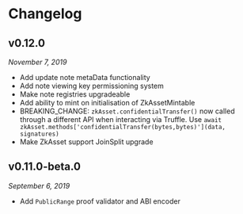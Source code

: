 # Changelog

## v0.12.0

_November 7, 2019_

-   Add update note metaData functionality
-   Add note viewing key permissioning system
-   Make note registries upgradeable
-   Add ability to mint on initialisation of ZkAssetMintable
-   BREAKING_CHANGE: `zkAsset.confidentialTransfer()` now called through a different API when interacting via Truffle.
    Use `await zkAsset.methods['confidentialTransfer(bytes,bytes)'](data, signatures)`
-   Make ZkAsset support JoinSplit upgrade

## v0.11.0-beta.0

_September 6, 2019_

-   Add `PublicRange` proof validator and ABI encoder
